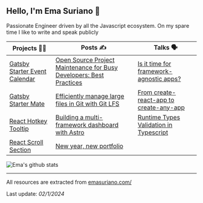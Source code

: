 ## Hello, I'm Ema Suriano 👋

Passionate Engineer driven by all the Javascript ecosystem. On my spare time I like to write and speak publicly

| Projects 👨‍💻 | Posts ✍️ | Talks 🗣 |
| --- | --- | --- |
| [Gatsby Starter Event Calendar](https://github.com/EmaSuriano/gatsby-starter-event-calendar) | [Open Source Project Maintenance for Busy Developers: Best Practices](https://emasuriano.com/blog/maintaining-open-source-projects-over-the-time) | [Is it time for framework-agnostic apps?](https://time-for-framework-agnostic-projects.netlify.app) |
| [Gatsby Starter Mate](https://github.com/EmaSuriano/gatsby-starter-mate) | [Efficiently manage large files in Git with Git LFS](https://blog.logrocket.com/efficiently-manage-large-files-git-with-git-lfs/) | [From create-react-app to create-any-app](https://from-cra-to-caa.netlify.app) |
| [React Hotkey Tooltip](https://github.com/EmaSuriano/react-hotkey-tooltip) | [Building a multi-framework dashboard with Astro](https://blog.logrocket.com/building-multi-framework-dashboard-with-astro/) | [Runtime Types Validation in Typescript](https://slides.com/emasuriano/runtime-types-validation-in-typescript) |
| [React Scroll Section](https://github.com/EmaSuriano/react-scroll-section) | [New year, new portfolio](https://emasuriano.com/blog/new-year-new-page) |  |

![Ema's github stats](https://github-readme-stats.vercel.app/api?username=emasuriano&show_icons=true)

---

All resources are extracted from [emasuriano.com/](https://emasuriano.com/)

Last update: _02/1/2024_